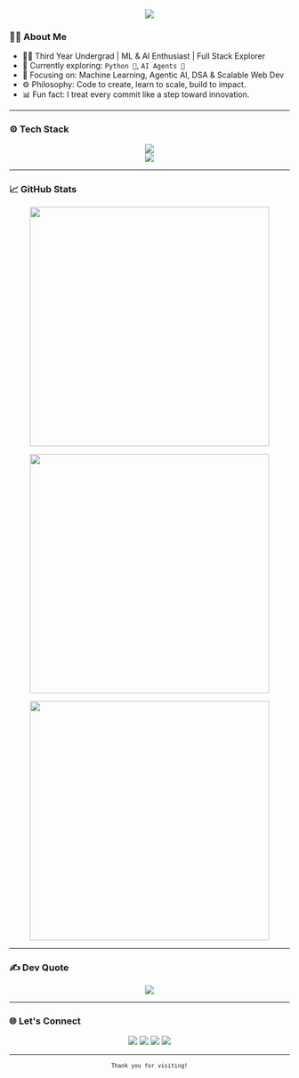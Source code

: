 <h1 align="center">
  <img src="https://readme-typing-svg.herokuapp.com?font=Fira+Code&size=32&pause=1000&color=00FF41&center=true&vCenter=true&width=700&lines=Hello+there!+I'm+Krishna+Naicker" />
</h1>


### 👨‍💻 About Me

- 🧑‍💻 Third Year Undergrad | ML & AI Enthusiast | Full Stack Explorer  
- 🧠 Currently exploring: `Python 🐍`, `AI Agents 🤖`  
- 💼 Focusing on: Machine Learning, Agentic AI, DSA & Scalable Web Dev  
- ⚙️ Philosophy: Code to create, learn to scale, build to impact.  
- 📊 Fun fact: I treat every commit like a step toward innovation.

---

### ⚙️ Tech Stack

<p align="center">
  <img src="https://skillicons.dev/icons?i=cpp,python,html,css,js,nodejs,react,nextjs,mongodb" /><br>
  <img src="https://skillicons.dev/icons?i=pytorch,tensorflow,anaconda,pandas,vscode" />
</p>

---

### 📈 GitHub Stats

<p align="center">
  <img src="https://github-readme-stats.vercel.app/api?username=KrishnaNaicker&theme=algolia&show_icons=true&count_private=true" width="430" />
</p>
<p align="center">
  <img src="https://nirzak-streak-stats.vercel.app/?user=KrishnaNaicker&theme=algolia" width="430"/>
</p>
<p align="center">
  <img src="https://github-readme-stats.vercel.app/api/top-langs/?username=KrishnaNaicker&layout=compact&theme=algolia" width="430" />
</p>

---

### ✍️ Dev Quote

<p align="center">
  <img src="https://quotes-github-readme.vercel.app/api?type=horizontal&theme=tokyonight" />
</p>

---

### 🌐 Let's Connect

<p align="center">
  <a href="https://www.linkedin.com/in/krishnanaicker29"><img src="https://skillicons.dev/icons?i=linkedin" /></a>
  <a href="https://x.com/NaickerKum48061"><img src="https://skillicons.dev/icons?i=twitter" /></a>
  <a href="https://www.instagram.com/krishna_naicker/"><img src="https://skillicons.dev/icons?i=instagram" /></a>
  <a href="mailto:krishnanaicker2005@gmail.com"><img src="https://skillicons.dev/icons?i=gmail" /></a>
</p>

---

<p align="center">
  <sub><code>Thank you for visiting!</code></sub>
</p>
